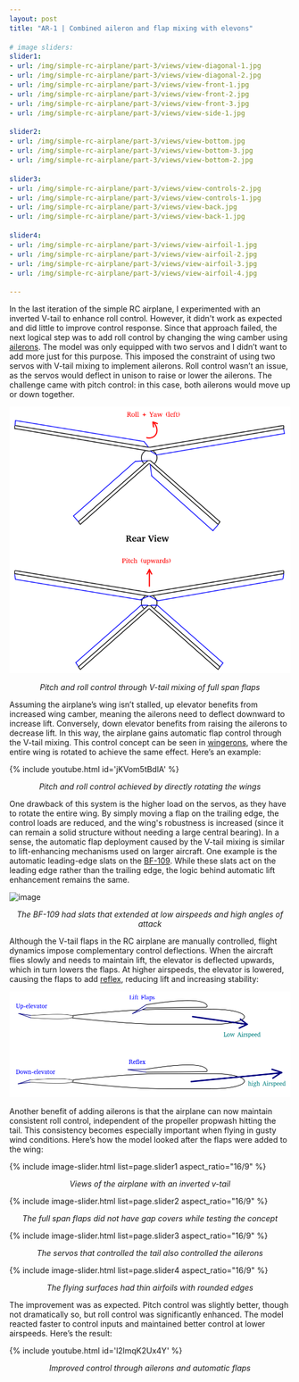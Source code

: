```yaml
---
layout: post
title: "AR-1 | Combined aileron and flap mixing with elevons"

# image sliders:
slider1:
- url: /img/simple-rc-airplane/part-3/views/view-diagonal-1.jpg
- url: /img/simple-rc-airplane/part-3/views/view-diagonal-2.jpg
- url: /img/simple-rc-airplane/part-3/views/view-front-1.jpg
- url: /img/simple-rc-airplane/part-3/views/view-front-2.jpg
- url: /img/simple-rc-airplane/part-3/views/view-front-3.jpg
- url: /img/simple-rc-airplane/part-3/views/view-side-1.jpg

slider2:
- url: /img/simple-rc-airplane/part-3/views/view-bottom.jpg
- url: /img/simple-rc-airplane/part-3/views/view-bottom-3.jpg
- url: /img/simple-rc-airplane/part-3/views/view-bottom-2.jpg

slider3:
- url: /img/simple-rc-airplane/part-3/views/view-controls-2.jpg
- url: /img/simple-rc-airplane/part-3/views/view-controls-1.jpg
- url: /img/simple-rc-airplane/part-3/views/view-back.jpg
- url: /img/simple-rc-airplane/part-3/views/view-back-1.jpg

slider4:
- url: /img/simple-rc-airplane/part-3/views/view-airfoil-1.jpg
- url: /img/simple-rc-airplane/part-3/views/view-airfoil-2.jpg
- url: /img/simple-rc-airplane/part-3/views/view-airfoil-3.jpg
- url: /img/simple-rc-airplane/part-3/views/view-airfoil-4.jpg

---
```


In the last iteration of the simple RC airplane, I experimented with an inverted V-tail to enhance roll control. However, it didn't work as expected and did little to improve control response. Since that approach failed, the next logical step was to add roll control by changing the wing camber using [ailerons](https://en.wikipedia.org/wiki/Aileron). The model was only equipped with two servos and I didn’t want to add more just for this purpose. This imposed the constraint of using two servos with V-tail mixing to implement ailerons. Roll control wasn’t an issue, as the servos would deflect in unison to raise or lower the ailerons. The challenge came with pitch control: in this case, both ailerons would move up or down together. 

![image](/img/simple-rc-airplane/part-3/vtail-mix-control.png)
<p align="center"><i>Pitch and roll control through V-tail mixing of full span flaps</i></p>

Assuming the airplane’s wing isn’t stalled, up elevator benefits from increased wing camber, meaning the ailerons need to deflect downward to increase lift. Conversely, down elevator benefits from raising the ailerons to decrease lift. In this way, the airplane gains automatic flap control through the V-tail mixing. This control concept can be seen in [wingerons](https://aviation.stackexchange.com/questions/97242/is-it-possible-to-use-a-planes-entire-wing-as-an-elevon), where the entire wing is rotated to achieve the same effect. Here’s an example:

{% include youtube.html id='jKVom5tBdlA' %}  
<p align="center"><i>Pitch and roll control achieved by directly rotating the wings</i></p>

One drawback of this system is the higher load on the servos, as they have to rotate the entire wing. By simply moving a flap on the trailing edge, the control loads are reduced, and the wing's robustness is increased (since it can remain a solid structure without needing a large central bearing). In a sense, the automatic flap deployment caused by the V-tail mixing is similar to lift-enhancing mechanisms used on larger aircraft. One example is the automatic leading-edge slats on the [BF-109](https://en.wikipedia.org/wiki/Messerschmitt_Bf_109#Design_features). While these slats act on the leading edge rather than the trailing edge, the logic behind automatic lift enhancement remains the same.

![image](https://upload.wikimedia.org/wikipedia/commons/a/ab/Bundesarchiv_Bild_146-1980-005-05%2C_Fl%C3%BCgel_einer_Messerschmitt_Me_109.jpg)  
<p align="center"><i>The BF-109 had slats that extended at low airspeeds and high angles of attack</i></p>

Although the V-tail flaps in the RC airplane are manually controlled, flight dynamics impose complementary control deflections. When the aircraft flies slowly and needs to maintain lift, the elevator is deflected upwards, which in turn lowers the flaps. At higher airspeeds, the elevator is lowered, causing the flaps to add [reflex](https://www.mh-aerotools.de/airfoils/nf_3.htm), reducing lift and increasing stability:

![image](/img/simple-rc-airplane/part-3/implicit-airspeed-deflection.png)

Another benefit of adding ailerons is that the airplane can now maintain consistent roll control, independent of the propeller propwash hitting the tail. This consistency becomes especially important when flying in gusty wind conditions. Here’s how the model looked after the flaps were added to the wing:

{% include image-slider.html list=page.slider1 aspect_ratio="16/9" %}  
<p align="center"><i>Views of the airplane with an inverted v-tail</i></p>

{% include image-slider.html list=page.slider2 aspect_ratio="16/9" %}  
<p align="center"><i>The full span flaps did not have gap covers while testing the concept</i></p>

{% include image-slider.html list=page.slider3 aspect_ratio="16/9" %}  
<p align="center"><i>The servos that controlled the tail also controlled the ailerons</i></p>

{% include image-slider.html list=page.slider4 aspect_ratio="16/9" %}  
<p align="center"><i>The flying surfaces had thin airfoils with rounded edges</i></p>

The improvement was as expected. Pitch control was slightly better, though not dramatically so, but roll control was significantly enhanced. The model reacted faster to control inputs and maintained better control at lower airspeeds. Here’s the result:

{% include youtube.html id='l2lmqK2Ux4Y' %}  
<p align="center"><i>Improved control through ailerons and automatic flaps</i></p>
